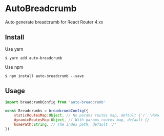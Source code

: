 # AutoBreadcrumb
Auto generate breadcrumb for React Router 4.xx  

## Install  

Use yarn
```
$ yarn add auto-breadcrumb
```
  
Use npm
```
$ npm install auto-breadcrumb --save
```
  
## Usage
```javascript
import breadcrumbConfig from 'auto-breadcrumb'

const Breadcrumbs = breadcrumbConfig({
    staticRoutesMap:Object, // No params routes map, default {'/':'Home'}
    dynamicRoutesMap:Object, // With params routes map, default {}
    homePath:String, // The index path, default '/'
})

```